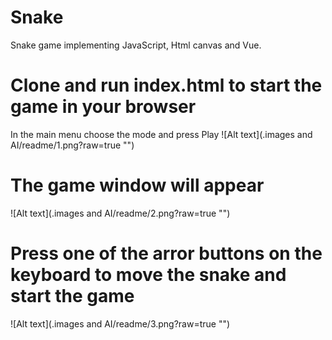 # Snake
Snake game implementing JavaScript, Html canvas and Vue.
# Clone and run index.html to start the game in your browser
In the main menu choose the mode and press Play
![Alt text](.images and AI/readme/1.png?raw=true "")
# The game window will appear
![Alt text](.images and AI/readme/2.png?raw=true "")
# Press one of the arror buttons on the keyboard to move the snake and start the game
![Alt text](.images and AI/readme/3.png?raw=true "")



